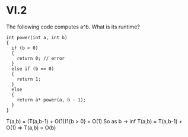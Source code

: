# VI.2

The following code computes a^b. What is its runtime?
```
int power(int a, int b)
{
  if (b < 0)
  {
    return 0; // error
  }
  else if (b == 0)
  {
    return 1;
  }
  else
  {
    return a* power(a, b - 1);
  }
}
```

T(a,b) = (T(a,b-1) + O(1))1{b > 0} + O(1)
So as b -> inf
T(a,b) = T(a,b-1) + O(1)
=> T(a,b) = O(b)

